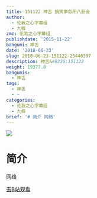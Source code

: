 ```yaml
---
title: 151122 神舌 搞笑事务所八卦会
author:
  - 伦敦之心字幕组
  - 九條
zmz: 伦敦之心字幕组
publishdate: '2015-11-22'
bangumi: 神舌
date: '2018-06-23'
slug: 2018-06-23-151122-25440397
description: 神舌&#8226;151122
weight: 19377.0
bangumis:
  - 神舌
tags:
  - 神舌
  - ~
categories:
  - 伦敦之心字幕组
  - 九條
brief: '# 简介 网络'
---
```

![](https://i.imgur.com/8MVYAuj.jpg)
# 简介  
网络  

[去B站观看](https://www.bilibili.com/video/av25440397/)
 
